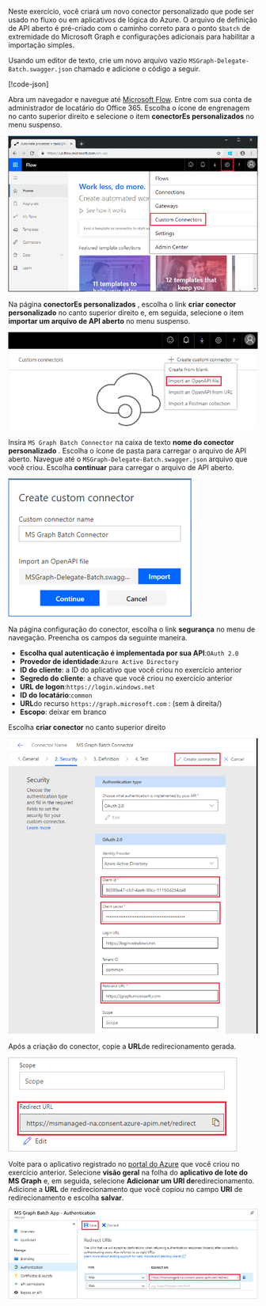 <!-- markdownlint-disable MD002 MD041 -->

Neste exercício, você criará um novo conector personalizado que pode ser usado no fluxo ou em aplicativos de lógica do Azure. O arquivo de definição de API aberto é pré-criado com o caminho correto para o ponto `$batch` de extremidade do Microsoft Graph e configurações adicionais para habilitar a importação simples.

Usando um editor de texto, crie um novo arquivo vazio `MSGraph-Delegate-Batch.swagger.json` chamado e adicione o código a seguir.

[!code-json[](../LabFiles/MSGraph-Delegate-Batch.swagger.json)]

Abra um navegador e navegue até [Microsoft Flow](https://flow.microsoft.com). Entre com sua conta de administrador de locatário do Office 365. Escolha o ícone de engrenagem no canto superior direito e selecione o item **conectorEs personalizados** no menu suspenso.

![Uma captura de tela do menu suspenso no Microsoft Flow](./images/flow-conn1.png)

Na página **conectorEs personalizados** , escolha o link **criar conector personalizado** no canto superior direito e, em seguida, selecione o item **importar um arquivo de API aberto** no menu suspenso.

 ![Uma captura de tela do menu suspenso criar conector personalizado no Microsoft Flow](./images/flow-conn2.png)

Insira `MS Graph Batch Connector` na caixa de texto **nome do conector personalizado** . Escolha o ícone de pasta para carregar o arquivo de API aberto. Navegue até o `MSGraph-Delegate-Batch.swagger.json` arquivo que você criou. Escolha **continuar** para carregar o arquivo de API aberto.

 ![Uma captura de tela da caixa de diálogo Criar conector personalizado](./images/flow-conn3.png)

Na página configuração do conector, escolha o link **segurança** no menu de navegação. Preencha os campos da seguinte maneira.

- **Escolha qual autenticação é implementada por sua API**:`OAuth 2.0`
- **Provedor de identidade**:`Azure Active Directory`
- **ID do cliente**: a ID do aplicativo que você criou no exercício anterior
- **Segredo do cliente**: a chave que você criou no exercício anterior
- **URL de logon**:`https://login.windows.net`
- **ID do locatário**:`common`
- **URL**do recurso `https://graph.microsoft.com` : (sem à direita/)
- **Escopo**: deixar em branco

Escolha **criar conector** no canto superior direito

![Uma captura de tela da guia Segurança na configuração do conector](./images/flow-conn4.png)

Após a criação do conector, copie a **URL**de redirecionamento gerada.

![Uma captura de tela da URL de reDirecionamento gerada](./images/flow-conn5.png)

Volte para o aplicativo registrado no [portal do Azure](https://aad.portal.azure.com) que você criou no exercício anterior. Selecione **visão geral** na folha do **aplicativo de lote do MS Graph** e, em seguida, selecione **Adicionar um URI de**redirecionamento. Adicione a **URL** de redirecionamento que você copiou no campo **URI** de redirecionamento e escolha **salvar**.

![Uma captura de tela da lâmina URLs de resposta no portal do Azure](./images/flow-conn-preview6.png)